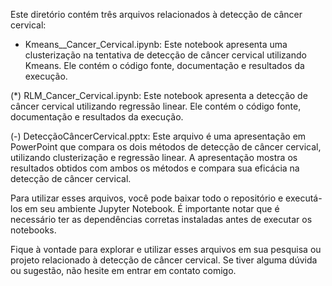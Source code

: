 Este diretório contém três arquivos relacionados à detecção de câncer cervical:

* Kmeans__Cancer_Cervical.ipynb: Este notebook apresenta uma clusterização na tentativa de detecção de câncer cervical utilizando Kmeans. Ele contém o código fonte, documentação e resultados da execução.

(*) RLM_Cancer_Cervical.ipynb: Este notebook apresenta a detecção de câncer cervical utilizando regressão linear. Ele contém o código fonte, documentação e resultados da execução.

(-) DetecçãoCâncerCervical.pptx: Este arquivo é uma apresentação em PowerPoint que compara os dois métodos de detecção de câncer cervical, utilizando clusterização e regressão linear. A apresentação mostra os resultados obtidos com ambos os métodos e compara sua eficácia na detecção de câncer cervical.

Para utilizar esses arquivos, você pode baixar todo o repositório e executá-los em seu ambiente Jupyter Notebook. É importante notar que é necessário ter as dependências corretas instaladas antes de executar os notebooks.

Fique à vontade para explorar e utilizar esses arquivos em sua pesquisa ou projeto relacionado à detecção de câncer cervical. Se tiver alguma dúvida ou sugestão, não hesite em entrar em contato comigo.




